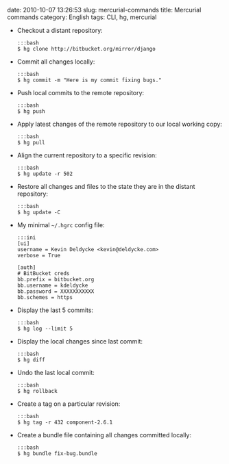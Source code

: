 date: 2010-10-07 13:26:53
slug: mercurial-commands
title: Mercurial commands
category: English
tags: CLI, hg, mercurial

  * Checkout a distant repository:

        :::bash
        $ hg clone http://bitbucket.org/mirror/django

  * Commit all changes locally:

        :::bash
        $ hg commit -m "Here is my commit fixing bugs."

  * Push local commits to the remote repository:

        :::bash
        $ hg push

  * Apply latest changes of the remote repository to our local working copy:

        :::bash
        $ hg pull

  * Align the current repository to a specific revision:

        :::bash
        $ hg update -r 502

  * Restore all changes and files to the state they are in the distant repository:

        :::bash
        $ hg update -C

  * My minimal `~/.hgrc` config file:

        :::ini
        [ui]
        username = Kevin Deldycke <kevin@deldycke.com>
        verbose = True

        [auth]
        # BitBucket creds
        bb.prefix = bitbucket.org
        bb.username = kdeldycke
        bb.password = XXXXXXXXXXX
        bb.schemes = https

  * Display the last 5 commits:

        :::bash
        $ hg log --limit 5

  * Display the local changes since last commit:

        :::bash
        $ hg diff

  * Undo the last local commit:

        :::bash
        $ hg rollback

  * Create a tag on a particular revision:

        :::bash
        $ hg tag -r 432 component-2.6.1

  * Create a bundle file containing all changes committed locally:

        :::bash
        $ hg bundle fix-bug.bundle

